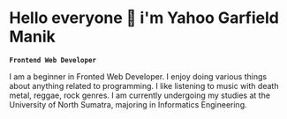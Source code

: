 # Hello everyone 👋 i'm Yahoo Garfield Manik

**`Frontend Web Developer`**

I am a beginner in Fronted Web Developer. I enjoy doing various things about anything related to programming. I like listening to music with death metal, reggae, rock genres. I am currently undergoing my studies at the University of North Sumatra, majoring in Informatics Engineering.

